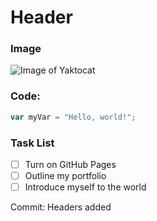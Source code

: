 # Header
### Image
![Image of Yaktocat](https://octodex.github.com/images/yaktocat.png)

### Code:
``` javascript
var myVar = "Hello, world!";
```

### Task List
- [ ] Turn on GitHub Pages
- [ ] Outline my portfolio
- [ ] Introduce myself to the world

Commit: Headers added
